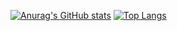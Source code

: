 [![Anurag's GitHub stats](https://github-readme-stats.vercel.app/api?username=Bucchiman&count_private=true&show_icons=true)](https://github.com/anuraghazra/github-readme-stats)
[![Top Langs](https://github-readme-stats.vercel.app/api/top-langs/?username=Bucchiman&layout=compact)](https://github.com/anuraghazra/github-readme-stats)
